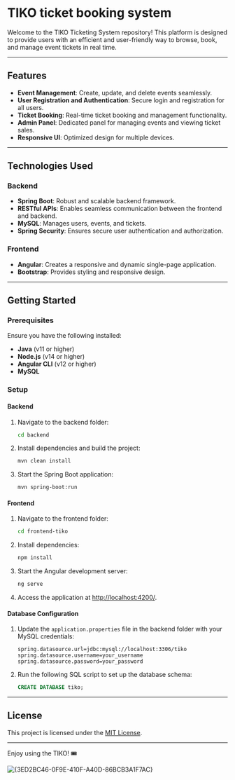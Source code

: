 # TIKO ticket booking system

Welcome to the TIKO Ticketing System repository! This platform is designed to provide users with an efficient and user-friendly way to browse, book, and manage event tickets in real time.

---

## Features

- **Event Management**: Create, update, and delete events seamlessly.
- **User Registration and Authentication**: Secure login and registration for all users.
- **Ticket Booking**: Real-time ticket booking and management functionality.
- **Admin Panel**: Dedicated panel for managing events and viewing ticket sales.
- **Responsive UI**: Optimized design for multiple devices.

---

## Technologies Used

### Backend

- **Spring Boot**: Robust and scalable backend framework.
- **RESTful APIs**: Enables seamless communication between the frontend and backend.
- **MySQL**: Manages users, events, and tickets.
- **Spring Security**: Ensures secure user authentication and authorization.

### Frontend

- **Angular**: Creates a responsive and dynamic single-page application.
- **Bootstrap**: Provides styling and responsive design.

---

## Getting Started

### Prerequisites

Ensure you have the following installed:

- **Java** (v11 or higher)
- **Node.js** (v14 or higher)
- **Angular CLI** (v12 or higher)
- **MySQL**

### Setup

#### Backend

1. Navigate to the backend folder:
   ```bash
   cd backend
   ```
2. Install dependencies and build the project:
   ```bash
   mvn clean install
   ```
3. Start the Spring Boot application:
   ```bash
   mvn spring-boot:run
   ```

#### Frontend

1. Navigate to the frontend folder:
   ```bash
   cd frontend-tiko
   ```
2. Install dependencies:
   ```bash
   npm install
   ```
3. Start the Angular development server:
   ```bash
   ng serve
   ```
4. Access the application at [http://localhost:4200/](http://localhost:4200/).

#### Database Configuration

1. Update the `application.properties` file in the backend folder with your MySQL credentials:
   ```properties
   spring.datasource.url=jdbc:mysql://localhost:3306/tiko
   spring.datasource.username=your_username
   spring.datasource.password=your_password
   ```
2. Run the following SQL script to set up the database schema:
   ```sql
   CREATE DATABASE tiko;
   ```

---

## License

This project is licensed under the [MIT License](LICENSE).

---

Enjoy using the TIKO! 🎟

![{3ED2BC46-0F9E-410F-A40D-86BCB3A1F7AC}](https://github.com/user-attachments/assets/f0cfbdf4-a774-4e9a-b58c-0cc813cdc4d9)



